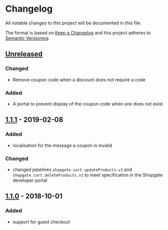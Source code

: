 # Changelog

All notable changes to this project will be documented in this file.

The format is based on [Keep a Changelog](http://keepachangelog.com/) and this project adheres to [Semantic Versioning](http://semver.org/).

## [Unreleased]
### Changed
- Remove coupon code when a discount does not require a code 
### Added
- A portal to prevent display of the coupon code when one does not exist

## [1.1.1] - 2019-02-08
### Added
- localisation for the message a coupon is invalid

### Changed
- changed pipelines `shopgate.cart.updateProducts.v1` and `shopgate.cart.deleteProducts.v1` to meet specification in the Shopgate developer portal

## [1.1.0] - 2018-10-01
### Added
- support for guest checkout

[Unreleased]: https://github.com/shopgate/ext-magento-cart/compare/v1.1.1...HEAD
[1.1.1]: https://github.com/shopgate/ext-magento-cart/compare/v1.1.0...v1.1.1
[1.1.0]: https://github.com/shopgate/ext-magento-cart/compare/v1.0.1...v1.1.0
